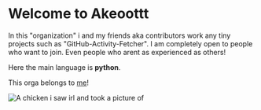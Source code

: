 # Welcome to Akeoottt

In this "organization" i and my friends aka contributors work any tiny projects such as "GitHub-Activity-Fetcher".
I am completely open to people who want to join. Even people who arent as experienced as others!

Here the main language is **python**.

This orga belongs to [me](https://github.com/Akeoott)!


![A chicken i saw irl and took a picture of](https://github.com/user-attachments/assets/b9c89df9-5c35-45cb-bd9a-8c7599688e17)
